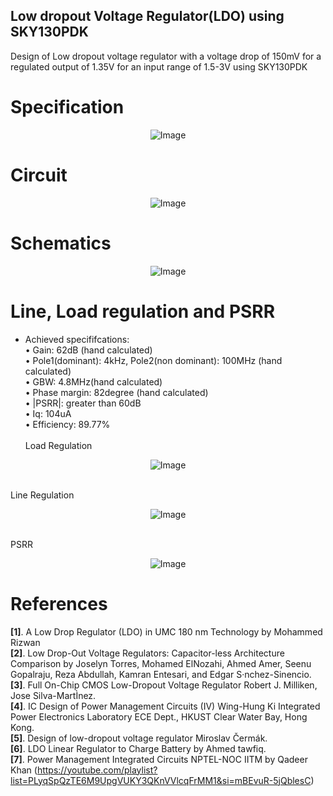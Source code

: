 ## Low dropout Voltage Regulator(LDO) using SKY130PDK
Design of Low dropout voltage regulator with a voltage drop of 150mV for a regulated output of 1.35V for an input range of 1.5-3V using SKY130PDK

# Specification
<p align="center">
  <img src="https://github.com/chennakeshavadasa/Low-dropout-Voltage-Regulator-LDO-using-SKY130PDK/assets/123294639/78002c44-6984-4fb0-92fc-99e1074c7e97" alt="Image">
</p>



# Circuit

<p align="center">
  <img src="https://github.com/chennakeshavadasa/Low-dropout-Voltage-Regulator-LDO-using-SKY130PDK/assets/123294639/d4f22883-f5c4-4aad-ab2c-6c58d7421035" alt="Image">
</p>

# Schematics 
<p align="center">
  <img src="https://github.com/chennakeshavadasa/Low-dropout-Voltage-Regulator-LDO-using-SKY130PDK/assets/123294639/98788825-edf1-4496-b8d8-d130dd7b7bd2" alt="Image">
</p>

# Line, Load regulation and PSRR
- Achieved specififcations:<br>
     • Gain: 62dB (hand calculated)<br>
     • Pole1(dominant): 4kHz, Pole2(non dominant): 100MHz (hand calculated) <br>
     • GBW: 4.8MHz(hand calculated) <br>
     • Phase margin: 82degree (hand calculated) <br>
     • |PSRR|: greater than 60dB <br>
     • Iq: 104uA <br>
     • Efficiency: 89.77% <br><br>
Load Regulation    
<p align="center">
  <img src="https://github.com/chennakeshavadasa/Low-dropout-Voltage-Regulator-LDO-using-SKY130PDK/assets/123294639/f89312f6-206a-4edb-92eb-93640a470411" alt="Image">
</p> <br>
Line Regulation
<p align="center">
  <img src="https://github.com/chennakeshavadasa/Low-dropout-Voltage-Regulator-LDO-using-SKY130PDK/assets/123294639/fdeb3886-eefb-45b4-9ef1-ae81d4f62ddf" alt="Image">
</p><br>
PSRR
<p align="center">
  <img src="https://github.com/chennakeshavadasa/Low-dropout-Voltage-Regulator-LDO-using-SKY130PDK/assets/123294639/7bdd04a0-6354-4773-8f03-81b5021cc056" alt="Image">
</p>

# References

**[1]**. A Low Drop Regulator (LDO) in UMC 180 nm Technology by Mohammed Rizwan <br>
**[2]**. Low Drop-Out Voltage Regulators: Capacitor-less Architecture Comparison by Joselyn Torres, Mohamed ElNozahi, Ahmed Amer, Seenu Gopalraju, Reza Abdullah, Kamran Entesari, and Edgar S·nchez-Sinencio. <br>
**[3]**. Full On-Chip CMOS Low-Dropout Voltage Regulator Robert J. Milliken, Jose Silva-MartÌnez. <br>
**[4]**. IC Design of Power Management Circuits (IV) Wing-Hung Ki Integrated Power Electronics Laboratory ECE Dept., HKUST Clear Water Bay, Hong Kong. <br>
**[5]**. Design of low-dropout voltage regulator Miroslav Čermák. <br>
**[6]**. LDO Linear Regulator to Charge Battery by Ahmed tawfiq. <br>
**[7]**. Power Management Integrated Circuits NPTEL-NOC IITM by Qadeer Khan (https://youtube.com/playlist?list=PLyqSpQzTE6M9UpgVUKY3QKnVVlcqFrMM1&si=mBEvuR-5jQblesC)


